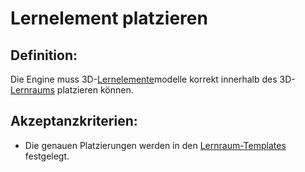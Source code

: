 # Lernelement platzieren


## Definition:

Die Engine muss 3D-[Lernelemente](Lernelement-GE.md)modelle korrekt innerhalb des 3D-[Lernraums](Lernraum-GE.md) platzieren können.


## Akzeptanzkriterien:

- Die genauen Platzierungen werden in den [Lernraum-Templates](Lernraum-Template-GE.md) festgelegt.

